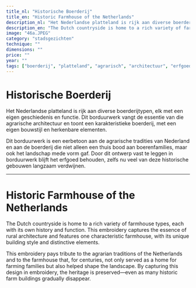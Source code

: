 ```yaml
---
title_nl: "Historische Boerderij"
title_en: "Historic Farmhouse of the Netherlands"
description_nl: "Het Nederlandse platteland is rijk aan diverse boerderijtypen, elk met een eigen geschiedenis en functie. Dit borduurwerk vangt de essentie van die agrarische architectuur en toont een karakteristieke boerderij, met een eigen bouwstijl en herkenbare elementen."
description_en: "The Dutch countryside is home to a rich variety of farmhouse types, each with its own history and function. This embroidery captures the essence of rural architecture and features one characteristic farmhouse, with its unique building style and distinctive elements."
image: "46a.JPEG"
category: "stadsgezichten"
technique: ""
dimensions: ""
price: ""
year: ""
tags: ["boerderij", "platteland", "agrarisch", "architectuur", "erfgoed"]
---
```


# Historische Boerderij

Het Nederlandse platteland is rijk aan diverse boerderijtypen, elk met een eigen geschiedenis en functie. Dit borduurwerk vangt de essentie van die agrarische architectuur en toont een karakteristieke boerderij, met een eigen bouwstijl en herkenbare elementen.

Dit borduurwerk is een eerbetoon aan de agrarische tradities van Nederland en aan de boerderij die niet alleen een thuis bood aan boerenfamilies, maar ook het landschap mede vorm gaf. Door dit ontwerp vast te leggen in borduurwerk blijft het erfgoed behouden, zelfs nu veel van deze historische gebouwen langzaam verdwijnen.

---

# Historic Farmhouse of the Netherlands

The Dutch countryside is home to a rich variety of farmhouse types, each with its own history and function. This embroidery captures the essence of rural architecture and features one characteristic farmhouse, with its unique building style and distinctive elements.

This embroidery pays tribute to the agrarian traditions of the Netherlands and to the farmhouse that, for centuries, not only served as a home for farming families but also helped shape the landscape. By capturing this design in embroidery, the heritage is preserved—even as many historic farm buildings gradually disappear.
